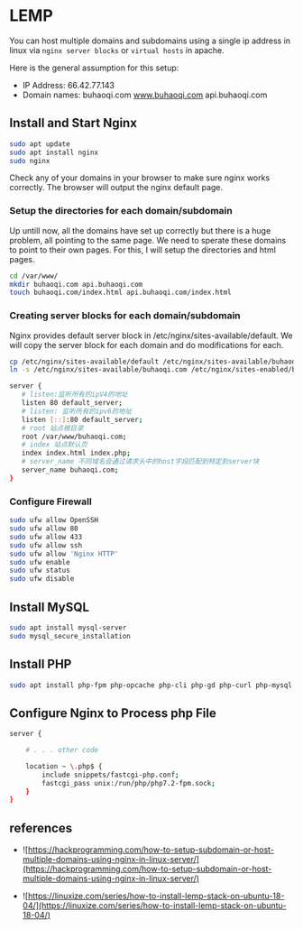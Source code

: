# LEMP

You can host multiple domains and subdomains using a single ip address in linux via `nginx server blocks` or `virtual hosts` in apache.

Here is the general assumption for this setup:

- IP Address: 66.42.77.143
- Domain names: buhaoqi.com www.buhaoqi.com api.buhaoqi.com

## Install and Start Nginx

```bash
sudo apt update
sudo apt install nginx
sudo nginx
```

Check any of your domains in your browser to make sure nginx works correctly. The browser will output the nginx default page.

### Setup the directories for each domain/subdomain

Up untill now, all the domains have set up correctly but there is a huge problem, all pointing to the same page. We need to sperate these domains to point to their own pages. For this, I will setup the directories and html pages.

```bash
cd /var/www/
mkdir buhaoqi.com api.buhaoqi.com
touch buhaoqi.com/index.html api.buhaoqi.com/index.html
```

### Creating server blocks for each domain/subdomain

Nginx provides default server block in /etc/nginx/sites-available/default. We will copy the server block for each domain and do modifications for each.

```bash
cp /etc/nginx/sites-available/default /etc/nginx/sites-available/buhaoqi.com
ln -s /etc/nginx/sites-available/buhaoqi.com /etc/nginx/sites-enabled/buhaoqi.com
```

```bash
server {
   # listen:监听所有的ipV4的地址
   listen 80 default_server;
   # listen: 监听所有的ipv6的地址
   listen [::]:80 default_server;
   # root 站点根目录
   root /var/www/buhaoqi.com;
   # index 站点默认页
   index index.html index.php;
   # server_name 不同域名会通过请求头中的host字段匹配到特定到server块
   server_name buhaoqi.com;
}
```

### Configure Firewall

```bash
sudo ufw allow OpenSSH
sudo ufw allow 80
sudo ufw allow 433
sudo ufw allow ssh
sudo ufw allow 'Nginx HTTP'
sudo ufw enable
sudo ufw status
sudo ufw disable
```

## Install MySQL

```bash
sudo apt install mysql-server
sudo mysql_secure_installation
```

## Install PHP

```bash
sudo apt install php-fpm php-opcache php-cli php-gd php-curl php-mysql
```

## Configure Nginx to Process php File

```bash
server {

    # . . . other code

    location ~ \.php$ {
        include snippets/fastcgi-php.conf;
        fastcgi_pass unix:/run/php/php7.2-fpm.sock;
    }
}

```

## references
- ![https://hackprogramming.com/how-to-setup-subdomain-or-host-multiple-domains-using-nginx-in-linux-server/](https://hackprogramming.com/how-to-setup-subdomain-or-host-multiple-domains-using-nginx-in-linux-server/)

- ![https://linuxize.com/series/how-to-install-lemp-stack-on-ubuntu-18-04/](https://linuxize.com/series/how-to-install-lemp-stack-on-ubuntu-18-04/)